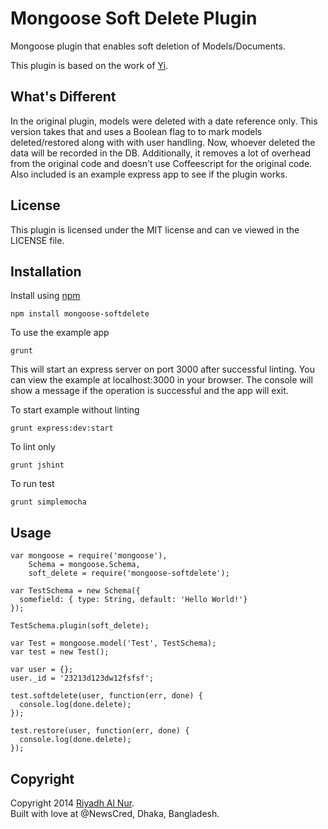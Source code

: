 Mongoose Soft Delete Plugin
============================

Mongoose plugin that enables soft deletion of Models/Documents.  

This plugin is based on the work of [Yi](https://github.com/yi).  

## What's Different  
In the original plugin, models were deleted with a date reference only. This version takes that and uses a Boolean flag to to mark models deleted/restored along with with user handling. Now, whoever deleted the data will be recorded in the DB. Additionally, it removes a lot of overhead from the original code and doesn't use Coffeescript for the original code. Also included is an example express app to see if the plugin works.  

## License  
This plugin is licensed under the MIT license and can ve viewed in the LICENSE file.  

## Installation  
Install using [npm](https://npmjs.org)  
```
npm install mongoose-softdelete
```  

To use the example app  
```
grunt
```  

This will start an express server on port 3000 after successful linting. You can view the example at localhost:3000 in your browser. The console will show a message if the operation is successful and the app will exit.

To start example without linting
```
grunt express:dev:start
```  

To lint only
```
grunt jshint
```  

To run test
```
grunt simplemocha
```

## Usage 
```
var mongoose = require('mongoose'),
    Schema = mongoose.Schema,
    soft_delete = require('mongoose-softdelete');

var TestSchema = new Schema({
  somefield: { type: String, default: 'Hello World!'}
});

TestSchema.plugin(soft_delete);

var Test = mongoose.model('Test', TestSchema);
var test = new Test();

var user = {};
user._id = '23213d123dw12fsfsf';

test.softdelete(user, function(err, done) {
  console.log(done.delete);
});

test.restore(user, function(err, done) {
  console.log(done.delete);
});  

```  

## Copyright  
Copyright 2014 [Riyadh Al Nur](https://github.com/riyadhalnur).  
Built with love at @NewsCred, Dhaka, Bangladesh.

